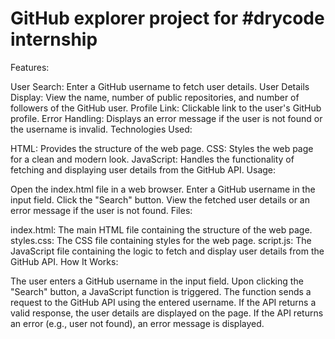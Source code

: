 # GitHub explorer project for #drycode internship
 Features:

User Search: Enter a GitHub username to fetch user details.
User Details Display: View the name, number of public repositories, and number of followers of the GitHub user.
Profile Link: Clickable link to the user's GitHub profile.
Error Handling: Displays an error message if the user is not found or the username is invalid.
Technologies Used:

HTML: Provides the structure of the web page.
CSS: Styles the web page for a clean and modern look.
JavaScript: Handles the functionality of fetching and displaying user details from the GitHub API.
Usage:

Open the index.html file in a web browser.
Enter a GitHub username in the input field.
Click the "Search" button.
View the fetched user details or an error message if the user is not found.
Files:

index.html: The main HTML file containing the structure of the web page.
styles.css: The CSS file containing styles for the web page.
script.js: The JavaScript file containing the logic to fetch and display user details from the GitHub API.
How It Works:

The user enters a GitHub username in the input field.
Upon clicking the "Search" button, a JavaScript function is triggered.
The function sends a request to the GitHub API using the entered username.
If the API returns a valid response, the user details are displayed on the page.
If the API returns an error (e.g., user not found), an error message is displayed.
